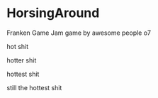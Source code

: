 # HorsingAround
Franken Game Jam game by awesome people o7

hot shit

hotter shit

hottest shit

still the hottest shit